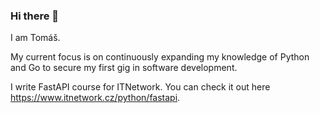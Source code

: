 ### Hi there 👋

I am Tomáš. 

My current focus is on continuously expanding my knowledge of Python and Go to secure my first gig in software development.

I write FastAPI course for ITNetwork. You can check it out here https://www.itnetwork.cz/python/fastapi. 

<!--
**tomprogramuje/tomprogramuje** is a ✨ _special_ ✨ repository because its `README.md` (this file) appears on your GitHub profile.

Here are some ideas to get you started:

- 🔭 I’m currently working on ...
- 🌱 I’m currently learning ...
- 👯 I’m looking to collaborate on ...
- 🤔 I’m looking for help with ...
- 💬 Ask me about ...
- 📫 How to reach me: ...
- 😄 Pronouns: ...
- ⚡ Fun fact: ...
-->
